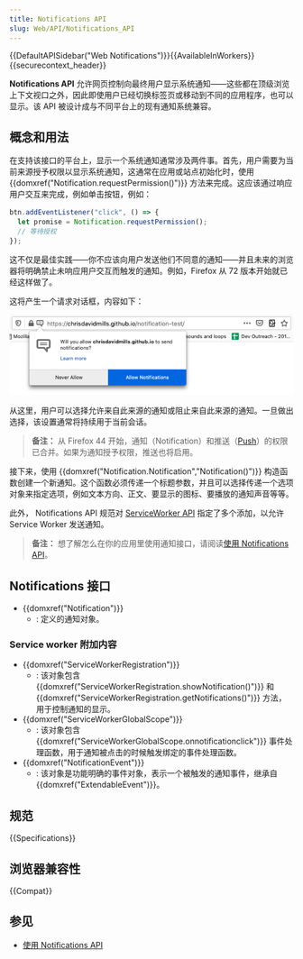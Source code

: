 ```yaml
---
title: Notifications API
slug: Web/API/Notifications_API
---
```


{{DefaultAPISidebar("Web Notifications")}}{{AvailableInWorkers}}{{securecontext_header}}

**Notifications API** 允许网页控制向最终用户显示系统通知——这些都在顶级浏览上下文视口之外，因此即使用户已经切换标签页或移动到不同的应用程序，也可以显示。该 API 被设计成与不同平台上的现有通知系统兼容。

## 概念和用法

在支持该接口的平台上，显示一个系统通知通常涉及两件事。首先，用户需要为当前来源授予权限以显示系统通知，这通常在应用或站点初始化时，使用 {{domxref("Notification.requestPermission()")}} 方法来完成。这应该通过响应用户交互来完成，例如单击按钮，例如：

```js
btn.addEventListener("click", () => {
  let promise = Notification.requestPermission();
  // 等待授权
});
```

这不仅是最佳实践——你不应该向用户发送他们不同意的通知——并且未来的浏览器将明确禁止未响应用户交互而触发的通知。例如，Firefox 从 72 版本开始就已经这样做了。

这将产生一个请求对话框，内容如下：

![一个对话框，要求用户允许来自该源的通知。有一些选项可以禁止或允许通知](screen_shot_2019-12-11_at_9.59.14_am.png)

从这里，用户可以选择允许来自此来源的通知或阻止来自此来源的通知。一旦做出选择，该设置通常将持续用于当前会话。

> **备注：** 从 Firefox 44 开始，通知（Notification）和推送（[Push](/zh-CN/docs/Web/API/Push_API)）的权限已合并。如果为通知授予权限，推送也将启用。

接下来，使用 {{domxref("Notification.Notification","Notification()")}} 构造函数创建一个新通知。这个函数必须传递一个标题参数，并且可以选择传递一个选项对象来指定选项，例如文本方向、正文、要显示的图标、要播放的通知声音等等。

此外， Notifications API 规范对 [ServiceWorker API](/zh-CN/docs/Web/API/ServiceWorker_API) 指定了多个添加，以允许 Service Worker 发送通知。

> **备注：** 想了解怎么在你的应用里使用通知接口，请阅读[使用 Notifications API](/zh-CN/docs/Web/API/Notifications_API/Using_the_Notifications_API)。

## Notifications 接口

- {{domxref("Notification")}}
  - : 定义的通知对象。

### Service worker 附加内容

- {{domxref("ServiceWorkerRegistration")}}
  - : 该对象包含 {{domxref("ServiceWorkerRegistration.showNotification()")}} 和 {{domxref("ServiceWorkerRegistration.getNotifications()")}} 方法，用于控制通知的显示。
- {{domxref("ServiceWorkerGlobalScope")}}
  - : 该对象包含 {{domxref("ServiceWorkerGlobalScope.onnotificationclick")}} 事件处理函数，用于通知被点击的时候触发绑定的事件处理函数。
- {{domxref("NotificationEvent")}}
  - : 该对象是功能明确的事件对象，表示一个被触发的通知事件，继承自 {{domxref("ExtendableEvent")}}。

## 规范

{{Specifications}}

## 浏览器兼容性

{{Compat}}

## 参见

- [使用 Notifications API](/zh-CN/docs/Web/API/Notifications_API/Using_the_Notifications_API)
